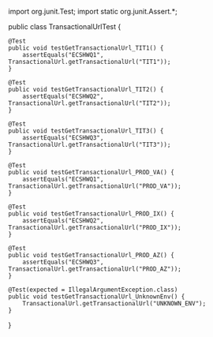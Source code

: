 import org.junit.Test;
import static org.junit.Assert.*;

public class TransactionalUrlTest {

    @Test
    public void testGetTransactionalUrl_TIT1() {
        assertEquals("ECSHWQ1", TransactionalUrl.getTransactionalUrl("TIT1"));
    }

    @Test
    public void testGetTransactionalUrl_TIT2() {
        assertEquals("ECSHWQ2", TransactionalUrl.getTransactionalUrl("TIT2"));
    }

    @Test
    public void testGetTransactionalUrl_TIT3() {
        assertEquals("ECSHWQ3", TransactionalUrl.getTransactionalUrl("TIT3"));
    }

    @Test
    public void testGetTransactionalUrl_PROD_VA() {
        assertEquals("ECSHWQ1", TransactionalUrl.getTransactionalUrl("PROD_VA"));
    }

    @Test
    public void testGetTransactionalUrl_PROD_IX() {
        assertEquals("ECSHWQ2", TransactionalUrl.getTransactionalUrl("PROD_IX"));
    }

    @Test
    public void testGetTransactionalUrl_PROD_AZ() {
        assertEquals("ECSHWQ3", TransactionalUrl.getTransactionalUrl("PROD_AZ"));
    }

    @Test(expected = IllegalArgumentException.class)
    public void testGetTransactionalUrl_UnknownEnv() {
        TransactionalUrl.getTransactionalUrl("UNKNOWN_ENV");
    }
}
